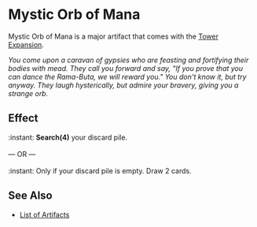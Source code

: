 # Mystic Orb of Mana

Mystic Orb of Mana is a major artifact that comes with the [Tower Expansion](../content.md).

*You come upon a caravan of gypsies who are feasting and fortifying their bodies with mead. They call you forward and say, "If you prove that you can dance the Rama-Buta, we will reward you." You don't know it, but try anyway. They laugh hysterically, but admire your bravery, giving you a strange orb.*


## Effect

:instant: **Search(4)** your discard pile.<br><br>— OR —<br><br>:instant: Only if your discard pile is empty. Draw 2 cards.


## See Also

- [List of Artifacts](../artifacts.md)
